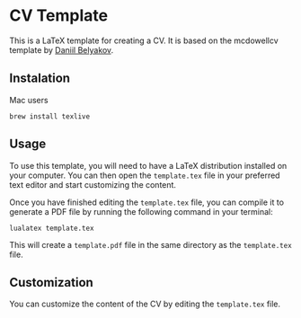 # CV Template

This is a LaTeX template for creating a CV. It is based on the mcdowellcv template by [Daniil Belyakov](https://github.com/dnl-blkv/mcdowell-cv).

## Instalation

Mac users
```
brew install texlive
```

## Usage

To use this template, you will need to have a LaTeX distribution installed on your computer. You can then open the `template.tex` file in your preferred text editor and start customizing the content.

Once you have finished editing the `template.tex` file, you can compile it to generate a PDF file by running the following command in your terminal:

```
lualatex template.tex
```

This will create a `template.pdf` file in the same directory as the `template.tex` file.

## Customization

You can customize the content of the CV by editing the `template.tex` file.
